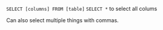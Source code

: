 ```SELECT [columns] FROM [table]```
```SELECT *``` to select all colums

Can also select multiple things with commas.

